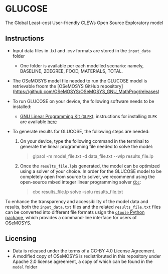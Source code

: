 # GLUCOSE
The Global Least-cost User-friendly CLEWs Open Source Exploratory model

## Instructions

- Input data files in .txt and .csv formats are stored in the `input_data` folder
    - One folder is available per each modelled scenario: namely, BASELINE, 2DEGREE, FOOD, MATERIALS, TOTAL. 
- The OSeMOSYS model file needed to run the GLUCOSE model is retrievable froom the [OSeMOSYS GitHub repository] (https://github.com/OSeMOSYS/OSeMOSYS_GNU_MathProg/releases)

- To run GLUCOSE on your device, the following software needs to be installed:
    - [GNU Linear Programming Kit (`GLPK`)](https://sourceforge.net/projects/winglpk/): instructions for installing `GLPK` are available [here](https://sourceforge.net/projects/winglpk/)

- To generate results for GLUCOSE, the following steps are needed:
    1. On your device, type the following command in the terminal to generate the linear programming file needed to solve the model:
        > glpsol -m model_file.txt -d data_file.txt --wlp results_file.lp
    2. Once the `results_file.lp`is generated, the model can be optimized using a solver of your choice. 
        In order for the GLUCOSE model to be completely open from source to solver, we recommend using the open-source mixed integer linear programming solver [`Cbc`](https://github.com/coin-or/Cbc):
        > cbc results_file.lp solve -solu results_file.txt

To enhance the transparency and accessibility of the model data and results, both the `input_data.txt` files and the related `results_file.txt` files can be converted into different file formats usign the [`otoole` Python package](https://otoole.readthedocs.io/en/latest/), which provides a command-line interface for users of OSeMOSYS.

## Licensing

- Data is released under the terms of a CC-BY 4.0 License Agreement.
- A modified copy of OSeMOSYS is redistribruted in this repository under Apache 2.0 license agreement,
  a copy of which can be found in the `model` folder
